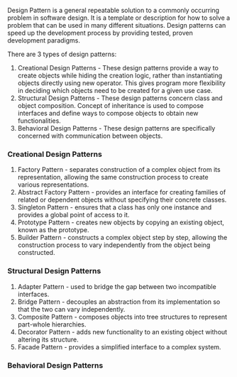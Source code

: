 Design Pattern is a general repeatable solution to a commonly occurring problem in software design. It is a template or description for how to solve a problem that can be used in many different situations. Design patterns can speed up the development process by providing tested, proven development paradigms.

There are 3 types of design patterns:
1. Creational Design Patterns - These design patterns provide a way to create objects while hiding the creation logic, rather than instantiating objects directly using new operator. This gives program more flexibility in deciding which objects need to be created for a given use case.
2. Structural Design Patterns - These design patterns concern class and object composition. Concept of inheritance is used to compose interfaces and define ways to compose objects to obtain new functionalities.
3. Behavioral Design Patterns - These design patterns are specifically concerned with communication between objects.


### Creational Design Patterns
1. Factory Pattern - separates construction of a complex object from its representation, allowing the same construction process to create various representations. 
2. Abstract Factory Pattern - provides an interface for creating families of related or dependent objects without specifying their concrete classes.
3. Singleton Pattern - ensures that a class has only one instance and provides a global point of access to it.
4. Prototype Pattern - creates new objects by copying an existing object, known as the prototype.
5. Builder Pattern - constructs a complex object step by step, allowing the construction process to vary independently from the object being constructed.

### Structural Design Patterns
1. Adapter Pattern - used to bridge the gap between two incompatible interfaces.
2. Bridge Pattern - decouples an abstraction from its implementation so that the two can vary independently.
3. Composite Pattern - composes objects into tree structures to represent part-whole hierarchies.
4. Decorator Pattern - adds new functionality to an existing object without altering its structure.
5. Facade Pattern - provides a simplified interface to a complex system.

### Behavioral Design Patterns